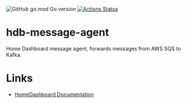
![GitHub go.mod Go version](https://img.shields.io/github/go-mod/go-version/tommzn/hdb-message-agent)
[![Actions Status](https://github.com/tommzn/hdb-message-agent/actions/workflows/go.image.build.yml/badge.svg)](https://github.com/tommzn/hdb-message-agent/actions)

# hdb-message-agent
Home Dashboard message agent, forwards messages from AWS SQS to Kafka.

# Links
- [HomeDashboard Documentation](https://github.com/tommzn/hdb-docs/wiki)
